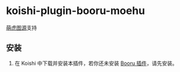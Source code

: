 # koishi-plugin-booru-moehu

[萌虎图源](https://img.moehu.org/)支持

## 安装

1. 在 Koishi 中下载并安装本插件，若你还未安装 [Booru 插件](../index.md)，请先安装。
